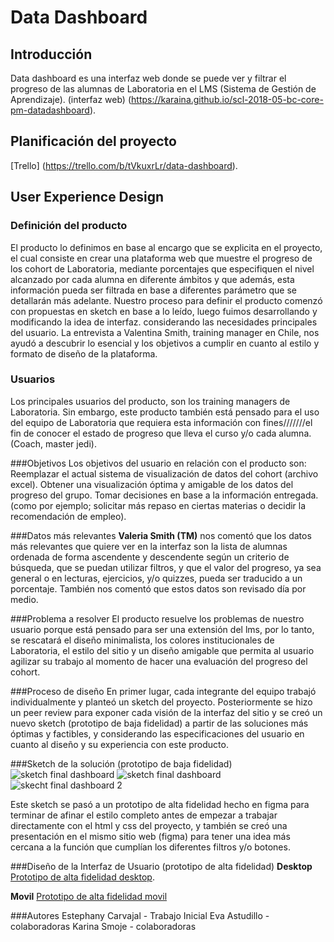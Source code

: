 # Data Dashboard

## Introducción

Data dashboard es una interfaz web donde se puede ver y filtrar el progreso de las alumnas de Laboratoria en el  LMS (Sistema de Gestión de Aprendizaje).
(interfaz web)
(https://karaina.github.io/scl-2018-05-bc-core-pm-datadashboard).

## Planificación del proyecto
[Trello]
(https://trello.com/b/tVkuxrLr/data-dashboard).

## User Experience Design

### Definición del producto
El producto lo definimos en base al encargo que se explicita en el proyecto, el cual consiste en crear una plataforma web que muestre el progreso de los cohort de Laboratoria, mediante porcentajes que especifiquen el nivel alcanzado por cada alumna en diferente ámbitos y que además, esta información pueda ser filtrada en base a diferentes parámetro que se detallarán más adelante.
Nuestro proceso para definir el producto comenzó con propuestas en sketch en base a lo leído, luego fuimos desarrollando y modificando la idea de interfaz.  considerando las necesidades principales del usuario. La entrevista a Valentina Smith, training manager en Chile, nos ayudó a descubrir lo esencial y los objetivos a cumplir en cuanto al estilo y formato de diseño de la plataforma.

### Usuarios
Los principales usuarios del producto, son los training managers de Laboratoria. Sin embargo, este producto también está pensado para el uso del equipo de Laboratoria que requiera esta información con fines///////el fin de conocer el estado de progreso que lleva el curso y/o cada alumna. (Coach, master jedi).


###Objetivos 
Los objetivos del usuario en relación con el producto son:
Reemplazar el actual sistema de visualización de datos del cohort (archivo excel).
Obtener una visualización óptima y amigable de los datos del progreso del grupo.
Tomar decisiones  en base a la información entregada. (como por ejemplo; solicitar más repaso en ciertas materias o decidir la recomendación de empleo).

###Datos más relevantes
**Valeria Smith (TM)** nos comentó que los datos más relevantes que quiere ver en la interfaz son la lista de alumnas ordenada de forma ascendente y descendente según un criterio de búsqueda, que se puedan utilizar filtros, y que el valor del progreso, ya sea general o en lecturas, ejercicios, y/o quizzes, pueda ser traducido a un porcentaje. También nos comentó que estos datos son revisado día por medio.

###Problema a resolver
El producto resuelve los problemas  de nuestro usuario porque está pensado para ser una extensión del lms, por lo tanto, se rescatará el diseño minimalista, los colores institucionales de Laboratoria, el estilo del sitio y  un diseño amigable que permita al usuario agilizar su trabajo al momento de hacer una evaluación del progreso del cohort. 

###Proceso de diseño
 En primer lugar, cada integrante del equipo trabajó individualmente y planteó un sketch del proyecto. Posteriormente se hizo un peer review para exponer cada visión de la interfaz del sitio y se creó un nuevo sketch (prototipo de baja fidelidad) a partir de las soluciones más óptimas y factibles, y considerando las especificaciones del usuario en cuanto al diseño y su experiencia con este producto. 
 
###Sketch de la solución (prototipo de baja fidelidad)
![sketch final dashboard](https://user-images.githubusercontent.com/39053734/41178829-dd342274-6b3e-11e8-96de-82289f03ac70.jpg)
![sketch final dashboard](https://user-images.githubusercontent.com/39053734/41178829-dd342274-6b3e-11e8-96de-82289f03ac70.jpg)
![skecht final dashboard 2](https://user-images.githubusercontent.com/39053734/41180840-06b09446-6b46-11e8-803b-04f61a660b5a.jpg)


Este sketch se pasó a un prototipo de alta fidelidad hecho en figma para terminar de afinar el estilo completo antes de empezar a trabajar directamente con el html y css del proyecto, y también se creó una presentación en el mismo sitio web (figma) para tener una idea más cercana a la función que cumplían los diferentes filtros y/o botones.

###Diseño de la Interfaz de Usuario (prototipo de alta fidelidad)
 **Desktop**
[Prototipo de alta fidelidad desktop](https://www.figma.com/file/YmabpXXPzkEybU2GKnmokm65/Data).
 
**Movil**
[Prototipo de alta fidelidad movil](https://www.figma.com/file/Bfgp5x9Cak2Fjwd3brofLACU/PROYECTO-DASHBOARD)



###Autores 
Estephany Carvajal - Trabajo Inicial 
Eva Astudillo - colaboradoras 
Karina Smoje - colaboradoras 


